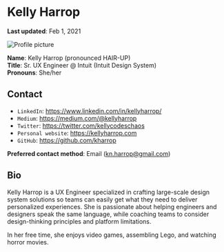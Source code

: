 # Kelly Harrop

**Last updated**: Feb 1, 2021

![Profile picture](https://bit.ly/2YD0h0K)

**Name**: Kelly Harrop (pronounced HAIR-UP)  
**Title**: Sr. UX Engineer @ Intuit (Intuit Design System)    
**Pronouns**: She/her



## Contact

- `LinkedIn`: https://www.linkedin.com/in/kellyharrop/
- `Medium`: https://medium.com/@kellyharrop
- `Twitter`: https://twitter.com/kellycodeschaos
- `Personal website`: https://kellyharrop.com
- `GitHub`: https://github.com/kharrop

**Preferred contact method**: Email (kn.harrop@gmail.com)

## Bio

Kelly Harrop is a UX Engineer specialized in crafting large-scale design system solutions so teams can easily get what they need to deliver personalized experiences. She is passionate about helping engineers and designers speak the same language, while coaching teams to consider design-thinking principles and platform limitations.

In her free time, she enjoys video games, assembling Lego, and watching horror movies.
